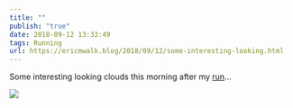 ```yaml
---
title: ""
publish: "true"
date: 2018-09-12 13:33:49
tags: Running
url: https://ericmwalk.blog/2018/09/12/some-interesting-looking.html
---
```


Some interesting looking clouds this morning after my [run](https://www.strava.com/activities/1836622834)...

![](https://ericmwalk.blog/uploads/2022/e5f1bbe149.jpg)